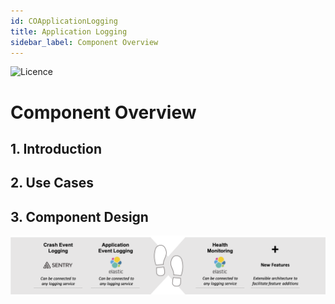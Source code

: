 ```yaml
---
id: COApplicationLogging
title: Application Logging
sidebar_label: Component Overview
---
```


![Licence](https://img.shields.io/badge/Licence-MIT-blue.svg)

# Component Overview

## 1. Introduction


## 2. Use Cases


## 3. Component Design


![alt-text](../img/applogging.png)
